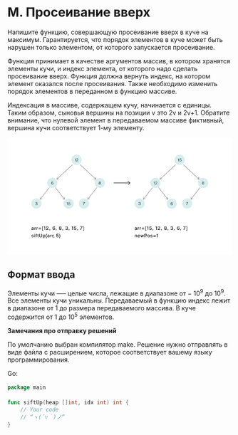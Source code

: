 # M. Просеивание вверх

Напишите функцию, совершающую просеивание вверх в куче на максимум. Гарантируется, что порядок элементов в куче может быть нарушен только элементом, от которого запускается просеивание.

Функция принимает в качестве аргументов массив, в котором хранятся элементы кучи, и индекс элемента, от которого надо сделать просеивание вверх. Функция должна вернуть индекс, на котором элемент оказался после просеивания. Также необходимо изменить порядок элементов в переданном в функцию массиве.

Индексация в массиве, содержащем кучу, начинается с единицы. Таким образом, сыновья вершины на позиции v это 2v и 2v+1. Обратите внимание, что нулевой элемент в передаваемом массиве фиктивный, вершина кучи соответствует 1-му элементу.

![IMG](image.png)

## Формат ввода

Элементы кучи —– целые числа, лежащие в диапазоне от − 10<sup>9</sup> до 10<sup>9</sup>. Все элементы кучи уникальны.
Передаваемый в функцию индекс лежит в диапазоне от 1 до размера передаваемого массива. В куче содержится от
1 до 10<sup>5</sup> элементов.

**Замечания про отправку решений**

По умолчанию выбран компилятор make. Решение нужно отправлять в виде файла с расширением, которое соответствует вашему языку программирования.

Go:

```go
package main

func siftUp(heap []int, idx int) int {
    // Your code
    // “ヽ(´▽｀)ノ”
}
```



